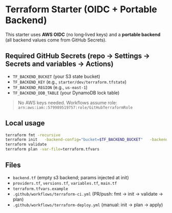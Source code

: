 # Terraform Starter (OIDC + Portable Backend)

This starter uses **AWS OIDC** (no long‑lived keys) and a **portable backend** (all backend values come from GitHub Secrets).

## Required GitHub Secrets (repo → Settings → Secrets and variables → Actions)
- `TF_BACKEND_BUCKET`  (your S3 state bucket)
- `TF_BACKEND_KEY`     (e.g., `starter/dev/terraform.tfstate`)
- `TF_BACKEND_REGION`  (e.g., `us-east-1`)
- `TF_BACKEND_DDB_TABLE` (your DynamoDB lock table)

> No AWS keys needed. Workflows assume role: `arn:aws:iam::579989519757:role/GitHubTerraformRole`

## Local usage
```bash
terraform fmt -recursive
terraform init   -backend-config="bucket=$TF_BACKEND_BUCKET"   -backend-config="key=$TF_BACKEND_KEY"   -backend-config="region=$TF_BACKEND_REGION"   -backend-config="dynamodb_table=$TF_BACKEND_DDB_TABLE"
terraform validate
terraform plan -var-file=terraform.tfvars
```

## Files
- `backend.tf` (empty s3 backend; params injected at init)
- `providers.tf`, `versions.tf`, `variables.tf`, `main.tf`
- `terraform.tfvars.example`
- `.github/workflows/terraform-ci.yml` (PR/push: fmt → init → validate → plan)
- `.github/workflows/terraform-deploy.yml` (manual: init → plan → apply)

